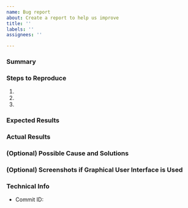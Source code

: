 ```yaml
---
name: Bug report
about: Create a report to help us improve
title: ''
labels: ''
assignees: ''

---
```


### Summary

### Steps to Reproduce
1.
2.
3.

### Expected Results

### Actual Results

### (Optional) Possible Cause and Solutions

### (Optional) Screenshots if Graphical User Interface is Used

### Technical Info
* Commit ID:

